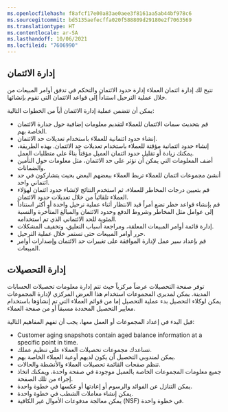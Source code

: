 ```yaml
---
ms.openlocfilehash: f8afcf17e00a83ae0aee3f8161aa5ab44bf978c6
ms.sourcegitcommit: bd5135aefecffa020f588809d29180e2f7063569
ms.translationtype: HT
ms.contentlocale: ar-SA
ms.lasthandoff: 10/06/2021
ms.locfileid: "7606990"
---
```

## <a name="credit-management"></a>إدارة الائتمان

تتيح لك إدارة ائتمان العملاء إدارة حدود الائتمان والتحكم في تدفق أوامر المبيعات من خلال عملية الترحيل استناداً إلى قواعد الائتمان التي تقوم بإنشائها.

يمكن أن تتضمن عملية إدارة الائتمان أياً من الخطوات التالية:

 -  قم بتحديث سمات الائتمان للعملاء لتقديم معلومات إضافية حول جدارة الائتمان الخاصة بهم.
 -  إنشاء حدود ائتمانية للعملاء باستخدام تعديلات حد الائتمان.
 -  إنشاء حدود ائتمانية مؤقتة للعملاء باستخدام تعديلات حد الائتمان. بهذه الطريقة، يمكنك زيادة أو تقليل حدود ائتمان العميل مؤقتاً بناءً على متطلبات العمل.
 -  أضف المعلومات التي يمكن أن تؤثر على حد الائتمان، مثل معلومات حول التأمين والضمانات.
 -  أنشئ مجموعات ائتمان للعملاء تربط العملاء ببعضهم البعض بحيث يتشاركون في حد ائتماني واحد.
 -  قم بتعيين درجات المخاطر للعملاء، ثم استخدم النتائج لإنشاء حدود ائتمان لهؤلاء العملاء تلقائياً من خلال تعديلات حدود الائتمان.
 -  قم بإنشاء قواعد حظر تضع أمراً قيد الانتظار أثناء عملية ترحيل واحدة أو أكثر استناداً إلى عوامل مثل المخاطر وشروط الدفع وحدود الائتمان والمبالغ المتأخرة والنسبة المئوية للحد الائتماني الذي تم استخدامه.
 -  إدارة قائمة أوامر المبيعات المعلقة، ومراجعة أسباب التعليق، وتخفيف المشكلات.
 -  حرر أوامر المبيعات حتى تستمر خلال عملية الترحيل.
 -  قم بإعداد سير عمل لإدارة الموافقة على تغييرات حد الائتمان وإصدارات أوامر المبيعات.

## <a name="collections-management"></a>إدارة التحصيلات

توفر صفحة التحصيلات عرضاً مركزياً حيث تتم إدارة معلومات تحصيلات الحسابات المدينة. يمكن لمديري المجموعات استخدام هذا العرض المركزي لإدارة المجموعات يمكن لوكلاء التحصيل بدء عملية التحصيل إما من قوائم العملاء التي تم إنشاؤها باستخدام معايير التحصيل المحددة مسبقاً أو من صفحة العملاء.

قبل البدء في إعداد المجموعات أو العمل معها، يجب أن تفهم المفاهيم التالية:

 -  Customer aging snapshots contain aged balance information at a specific point in time.
 -  تساعدك مجموعات تحصيلات العملاء على تنظيم عملك.
 -  يمكن لمندوبي التحصيل أن يكون لديهم أوعية العملاء الخاصة بهم.
 -  تنظم صفحات القائمة تحصيلات العملاء والأنشطة والحالات.
 -  جميع معلومات المجموعات الخاصة بالعميل موجودة في صفحة واحدة، ويمكنك اتخاذ إجراء من تلك الصفحة.
 -  يمكن التنازل عن الفوائد والرسوم أو إعادتها أو عكسها في خطوة واحدة.
 -  يمكن إنشاء معاملات الشطب في خطوة واحدة.
 -  يمكن معالجة مدفوعات الأموال غير الكافية (NSF) في خطوة واحدة.
